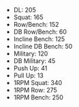 * DL: 205
*  Squat: 165
*  Row/Bench: 152
*  DB Row/Bench: 60
*  Incline Bench: 125
*  Incline DB Bench: 50
*  Military: 120
*  DB Military: 45
*  Push Up: 41
*  Pull Up: 13
*  1RPM Squat: 340
*  1RPM Row: 275
*  1RPM Bench: 250

